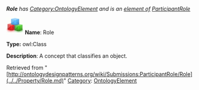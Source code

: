 ___Role__ has [Category:OntologyElement](../../Category/OntologyElement.md "Category:OntologyElement") and is an [element of](../../Property/ElementOf.md "Property:ElementOf") [ParticipantRole](../../Submissions/ParticipantRole.md "Submissions:ParticipantRole")_


  




[![Class](../../images/thumb/2/27/Class.gif/45px-Class.gif)](../../Image/Class.gif.md "Class")
__Name__: Role 


__Type:__ owl:Class 


__Description__: A concept that classifies an object. 





Retrieved from "[http://ontologydesignpatterns.org/wiki/Submissions:ParticipantRole/Role](../../Property/Role.md)"
 [Category](http://ontologydesignpatterns.org/wiki/Special:Categories "Special:Categories"): [OntologyElement](../../Category/OntologyElement.md "Category:OntologyElement")